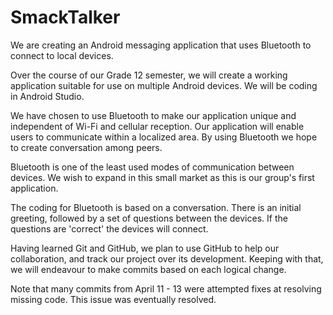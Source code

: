 # SmackTalker
We are creating an Android messaging application that uses Bluetooth to connect to local devices.

Over the course of our Grade 12 semester, we will create a working application suitable for use on multiple Android devices.  We will be coding in Android Studio.

We have chosen to use Bluetooth to make our application unique and independent of Wi-Fi and cellular reception.  Our application will enable users to communicate within a localized area.  By using Bluetooth we hope to create conversation among peers.

Bluetooth is one of the least used modes of communication between devices.  We wish to expand in this small market as this is our group's first application.

The coding for Bluetooth is based on a conversation.  There is an initial greeting, followed by a set of questions between the devices.  If the questions are 'correct' the devices will connect.

Having learned Git and GitHub, we plan to use GitHub to help our collaboration, and track our project over its development. Keeping with that, we will endeavour to make commits based on each logical change.

Note that many commits from April 11 - 13 were attempted fixes at resolving missing code. This issue was eventually resolved.
